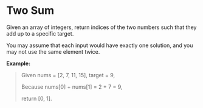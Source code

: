 # Two Sum
Given an array of integers, return indices of the two numbers such that they add up to a specific target.

You may assume that each input would have exactly one solution, and you may not use the same element twice.

**Example:**
> Given nums = [2, 7, 11, 15], target = 9,
>
>
> Because nums[0] + nums[1] = 2 + 7 = 9,
>
> return [0, 1].
